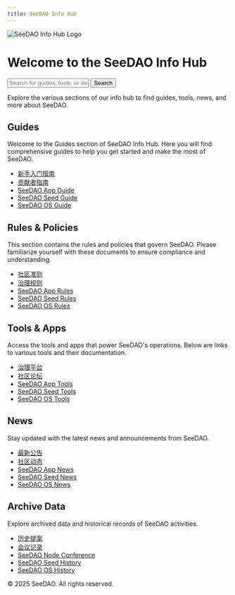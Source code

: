 ```yaml
---
title: SeeDAO Info Hub
---
```


<head>
    <title>SeeDAO Info Hub</title>
    <meta name="description" content="Explore guides, rules, tools, news, and archive data related to SeeDAO.">
    <link rel="stylesheet" type="text/css" href="styles.css">
    <script src="search.js"></script>
    <link rel="icon" type="image/svg+xml" href="images/logo.svg">
</head>

<main>
<div class="container">

<div class="site-header">
    <img src="images/logo.svg" alt="SeeDAO Info Hub Logo" class="site-logo">
</div>

# Welcome to the SeeDAO Info Hub

<div class="search-container">
    <input type="text" id="search" placeholder="Search for guides, tools, or documentation..." />
    <button id="searchButton">Search</button>
</div>

Explore the various sections of our info hub to find guides, tools, news, and more about SeeDAO.

## Guides
Welcome to the Guides section of SeeDAO Info Hub. Here you will find comprehensive guides to help you get started and make the most of SeeDAO.
- [新手入门指南](https://app.seedao.xyz/guide/getting-started)
- [贡献者指南](https://app.seedao.xyz/guide/contributor)
- [SeeDAO App Guide](https://app.seedao.xyz/guide)
- [SeeDAO Seed Guide](https://seed.seedao.xyz/guide)
- [SeeDAO OS Guide](https://docs.seedao.tech/guide)

## Rules & Policies
This section contains the rules and policies that govern SeeDAO. Please familiarize yourself with these documents to ensure compliance and understanding.
- [社区准则](https://app.seedao.xyz/rules/community)
- [治理规则](https://app.seedao.xyz/rules/governance)
- [SeeDAO App Rules](https://app.seedao.xyz/rules)
- [SeeDAO Seed Rules](https://seed.seedao.xyz/rules)
- [SeeDAO OS Rules](https://docs.seedao.tech/rules)

## Tools & Apps
Access the tools and apps that power SeeDAO's operations. Below are links to various tools and their documentation.
- [治理平台](https://gov.seedao.xyz)
- [社区论坛](https://forum.seedao.xyz)
- [SeeDAO App Tools](https://app.seedao.xyz/tools)
- [SeeDAO Seed Tools](https://seed.seedao.xyz/tools)
- [SeeDAO OS Tools](https://docs.seedao.tech/tools)

## News
Stay updated with the latest news and announcements from SeeDAO.
- [最新公告](https://app.seedao.xyz/news/announcements)
- [社区动态](https://app.seedao.xyz/news/community)
- [SeeDAO App News](https://app.seedao.xyz/news)
- [SeeDAO Seed News](https://seed.seedao.xyz/news)
- [SeeDAO OS News](https://docs.seedao.tech/news)

## Archive Data
Explore archived data and historical records of SeeDAO activities.
- [历史提案](https://app.seedao.xyz/archive/proposals)
- [会议记录](https://app.seedao.xyz/archive/meetings)
- [SeeDAO Node Conference](https://node.seedao.xyz/history)
- [SeeDAO Seed History](https://seed.seedao.xyz/history)
- [SeeDAO OS History](https://docs.seedao.tech/history)

</div>
</main>

<footer>
    <p>&copy; 2025 SeeDAO. All rights reserved.</p>
</footer>
